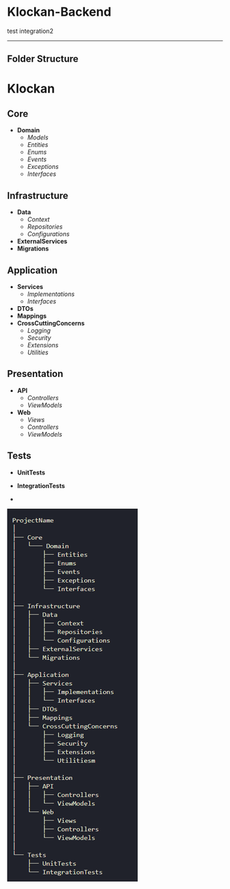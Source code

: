 ﻿# Klockan-Backend 
test integration2
___

## Folder Structure
# Klockan

## Core
- **Domain**
  - *Models*
  - *Entities*
  - *Enums*
  - *Events*
  - *Exceptions*
  - *Interfaces*

## Infrastructure
- **Data**
  - *Context*
  - *Repositories*
  - *Configurations*
- **ExternalServices**
- **Migrations**

## Application
- **Services**
  - *Implementations*
  - *Interfaces*
- **DTOs**
- **Mappings**
- **CrossCuttingConcerns**
  - *Logging*
  - *Security*
  - *Extensions*
  - *Utilities*

## Presentation
- **API**
  - *Controllers*
  - *ViewModels*
- **Web**
  - *Views*
  - *Controllers*
  - *ViewModels*

## Tests
- **UnitTests**
- **IntegrationTests**

- 

![Folder Structure](./assets/folderStructure.png)
